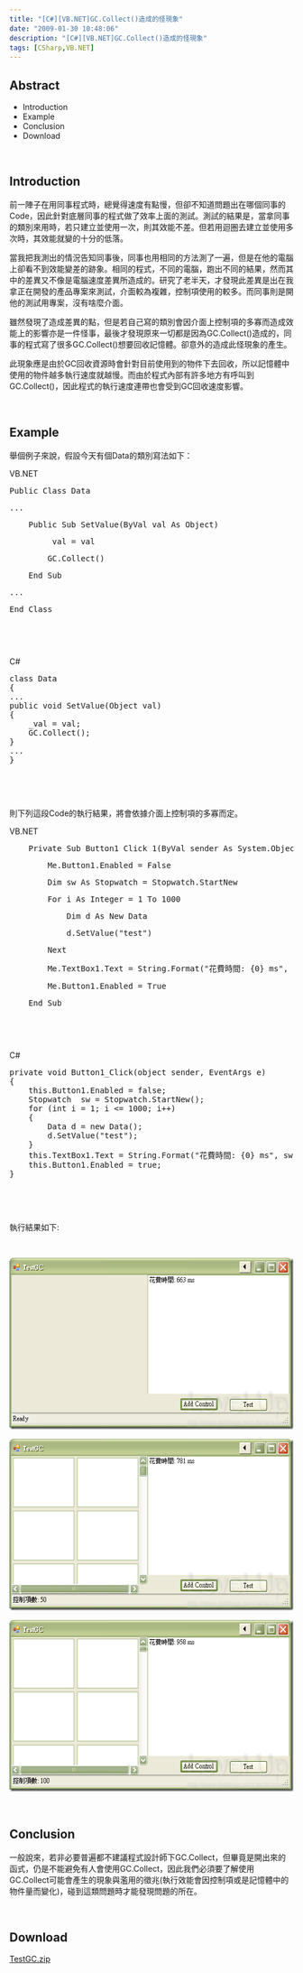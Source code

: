 ```yaml
---
title: "[C#][VB.NET]GC.Collect()造成的怪現象"
date: "2009-01-30 10:48:06"
description: "[C#][VB.NET]GC.Collect()造成的怪現象"
tags: [CSharp,VB.NET]
---
```


<h2>Abstract</h2><ul><li>Introduction</li><li>Example</li><li>Conclusion</li><li>Download</li></ul><p> </p><h2>Introduction</h2><p>前一陣子在用同事程式時，總覺得速度有點慢，但卻不知道問題出在哪個同事的Code，因此針對底層同事的程式做了效率上面的測試。測試的結果是，當拿同事的類別來用時，若只建立並使用一次，則其效能不差。但若用迴圈去建立並使用多次時，其效能就變的十分的低落。</p><p>當我把我測出的情況告知同事後，同事也用相同的方法測了一遍，但是在他的電腦上卻看不到效能變差的跡象。相同的程式，不同的電腦，跑出不同的結果，然而其中的差異又不像是電腦速度差異所造成的。研究了老半天，才發現此差異是出在我拿正在開發的產品專案來測試，介面較為複雜，控制項使用的較多。而同事則是開他的測試用專案，沒有啥麼介面。</p><p>雖然發現了造成差異的點，但是若自己寫的類別會因介面上控制項的多寡而造成效能上的影響亦是一件怪事，最後才發現原來一切都是因為GC.Collect()造成的，同事的程式寫了很多GC.Collect()想要回收記憶體。卻意外的造成此怪現象的產生。</p><p>此現象應是由於GC回收資源時會針對目前使用到的物件下去回收，所以記憶體中使用的物件越多執行速度就越慢。而由於程式內部有許多地方有呼叫到GC.Collect()，因此程式的執行速度連帶也會受到GC回收速度影響。</p><p> </p><h2>Example</h2><p>舉個例子來說，假設今天有個Data的類別寫法如下：</p><p>VB.NET</p><div class="csharpcode"><pre class="alt"><span class="kwrd">Public</span> <span class="kwrd">Class</span> Data</pre><pre>
...</pre><pre class="alt">
    <span class="kwrd">Public</span> <span class="kwrd">Sub</span> SetValue(<span class="kwrd">ByVal</span> val <span class="kwrd">As</span> <span class="kwrd">Object</span>)</pre><pre>
        _val = val</pre><pre class="alt">
        GC.Collect()</pre><pre>
    <span class="kwrd">End</span> <span class="kwrd">Sub</span></pre><pre class="alt">
...</pre><pre><span class="kwrd">End</span> <span class="kwrd">Class</span></pre></div><p> </p><p> </p><p /><style type="text/css"><![CDATA[
.csharpcode, .csharpcode pre
{
	font-size: small;
	color: black;
	font-family: consolas, "Courier New", courier, monospace;
	background-color: #ffffff;
	/*white-space: pre;*/
}
.csharpcode pre { margin: 0em; }
.csharpcode .rem { color: #008000; }
.csharpcode .kwrd { color: #0000ff; }
.csharpcode .str { color: #006080; }
.csharpcode .op { color: #0000c0; }
.csharpcode .preproc { color: #cc6633; }
.csharpcode .asp { background-color: #ffff00; }
.csharpcode .html { color: #800000; }
.csharpcode .attr { color: #ff0000; }
.csharpcode .alt 
{
	background-color: #f4f4f4;
	width: 100%;
	margin: 0em;
}
.csharpcode .lnum { color: #606060; }]]></style><p>C#</p><pre class="csharpcode"><span class="kwrd">class</span> Data
{
...
<span class="kwrd">public</span> <span class="kwrd">void</span> SetValue(Object val)
{
    _val = val;
    GC.Collect();
}
...
}</pre><p> </p><p> </p><p /><style type="text/css"><![CDATA[
.csharpcode, .csharpcode pre
{
	font-size: small;
	color: black;
	font-family: consolas, "Courier New", courier, monospace;
	background-color: #ffffff;
	/*white-space: pre;*/
}
.csharpcode pre { margin: 0em; }
.csharpcode .rem { color: #008000; }
.csharpcode .kwrd { color: #0000ff; }
.csharpcode .str { color: #006080; }
.csharpcode .op { color: #0000c0; }
.csharpcode .preproc { color: #cc6633; }
.csharpcode .asp { background-color: #ffff00; }
.csharpcode .html { color: #800000; }
.csharpcode .attr { color: #ff0000; }
.csharpcode .alt 
{
	background-color: #f4f4f4;
	width: 100%;
	margin: 0em;
}
.csharpcode .lnum { color: #606060; }]]></style><p>則下列這段Code的執行結果，將會依據介面上控制項的多寡而定。</p><p>VB.NET</p><div class="csharpcode"><pre class="alt">
    <span class="kwrd">Private</span> <span class="kwrd">Sub</span> Button1_Click_1(<span class="kwrd">ByVal</span> sender <span class="kwrd">As</span> System.<span class="kwrd">Object</span>, <span class="kwrd">ByVal</span> e <span class="kwrd">As</span> System.EventArgs) <span class="kwrd">Handles</span> Button1.Click</pre><pre>
        <span class="kwrd">Me</span>.Button1.Enabled = <span class="kwrd">False</span></pre><pre class="alt">
        <span class="kwrd">Dim</span> sw <span class="kwrd">As</span> Stopwatch = Stopwatch.StartNew</pre><pre>
        <span class="kwrd">For</span> i <span class="kwrd">As</span> <span class="kwrd">Integer</span> = 1 <span class="kwrd">To</span> 1000</pre><pre class="alt">
            <span class="kwrd">Dim</span> d <span class="kwrd">As</span> <span class="kwrd">New</span> Data</pre><pre>
            d.SetValue(<span class="str">"test"</span>)</pre><pre class="alt">
        <span class="kwrd">Next</span></pre><pre>
        <span class="kwrd">Me</span>.TextBox1.Text = <span class="kwrd">String</span>.Format(<span class="str">"花費時間: {0} ms"</span>, sw.ElapsedMilliseconds.ToString)</pre><pre class="alt">
        <span class="kwrd">Me</span>.Button1.Enabled = <span class="kwrd">True</span></pre><pre>
    <span class="kwrd">End</span> Sub </pre></div><p> </p><p> </p><p /><style type="text/css"><![CDATA[
.csharpcode, .csharpcode pre
{
	font-size: small;
	color: black;
	font-family: consolas, "Courier New", courier, monospace;
	background-color: #ffffff;
	/*white-space: pre;*/
}
.csharpcode pre { margin: 0em; }
.csharpcode .rem { color: #008000; }
.csharpcode .kwrd { color: #0000ff; }
.csharpcode .str { color: #006080; }
.csharpcode .op { color: #0000c0; }
.csharpcode .preproc { color: #cc6633; }
.csharpcode .asp { background-color: #ffff00; }
.csharpcode .html { color: #800000; }
.csharpcode .attr { color: #ff0000; }
.csharpcode .alt 
{
	background-color: #f4f4f4;
	width: 100%;
	margin: 0em;
}
.csharpcode .lnum { color: #606060; }]]></style><p>C#</p><pre class="csharpcode"><span class="kwrd">private</span> <span class="kwrd">void</span> Button1_Click(<span class="kwrd">object</span> sender, EventArgs e)
{
    <span class="kwrd">this</span>.Button1.Enabled = <span class="kwrd">false</span>;
    Stopwatch  sw = Stopwatch.StartNew();
    <span class="kwrd">for</span> (<span class="kwrd">int</span> i = 1; i &lt;= 1000; i++)
    {
        Data d = <span class="kwrd">new</span> Data();
        d.SetValue(<span class="str">"test"</span>);
    }
    <span class="kwrd">this</span>.TextBox1.Text = String.Format(<span class="str">"花費時間: {0} ms"</span>, sw.ElapsedMilliseconds.ToString());
    <span class="kwrd">this</span>.Button1.Enabled = <span class="kwrd">true</span>;
}</pre><p> </p><p> </p><p /><style type="text/css"><![CDATA[
.csharpcode, .csharpcode pre
{
	font-size: small;
	color: black;
	font-family: consolas, "Courier New", courier, monospace;
	background-color: #ffffff;
	/*white-space: pre;*/
}
.csharpcode pre { margin: 0em; }
.csharpcode .rem { color: #008000; }
.csharpcode .kwrd { color: #0000ff; }
.csharpcode .str { color: #006080; }
.csharpcode .op { color: #0000c0; }
.csharpcode .preproc { color: #cc6633; }
.csharpcode .asp { background-color: #ffff00; }
.csharpcode .html { color: #800000; }
.csharpcode .attr { color: #ff0000; }
.csharpcode .alt 
{
	background-color: #f4f4f4;
	width: 100%;
	margin: 0em;
}
.csharpcode .lnum { color: #606060; }]]></style><p>執行結果如下:</p><p> </p><p /><style type="text/css"><![CDATA[
.csharpcode, .csharpcode pre
{
	font-size: small;
	color: black;
	font-family: consolas, "Courier New", courier, monospace;
	background-color: #ffffff;
	/*white-space: pre;*/
}
.csharpcode pre { margin: 0em; }
.csharpcode .rem { color: #008000; }
.csharpcode .kwrd { color: #0000ff; }
.csharpcode .str { color: #006080; }
.csharpcode .op { color: #0000c0; }
.csharpcode .preproc { color: #cc6633; }
.csharpcode .asp { background-color: #ffff00; }
.csharpcode .html { color: #800000; }
.csharpcode .attr { color: #ff0000; }
.csharpcode .alt 
{
	background-color: #f4f4f4;
	width: 100%;
	margin: 0em;
}
.csharpcode .lnum { color: #606060; }]]></style><p><img style="border-bottom: 0px; border-left: 0px; border-top: 0px; border-right: 0px" border="0" alt="image" width="558" height="304" src="\images\posts\6985\image_thumb.png" /></a></p><p><a href="http://files.dotblogs.com.tw/larrynung/0901/GC.Collect_13B0D/image_4.png"><img style="border-bottom: 0px; border-left: 0px; border-top: 0px; border-right: 0px" border="0" alt="image" width="558" height="304" src="\images\posts\6985\image_thumb_1.png" /></a></p><p><a href="http://files.dotblogs.com.tw/larrynung/0901/GC.Collect_13B0D/image_6.png"><img style="border-bottom: 0px; border-left: 0px; border-top: 0px; border-right: 0px" border="0" alt="image" width="558" height="304" src="\images\posts\6985\image_thumb_2.png" /></a></p><p> </p><h2>Conclusion</h2><p>一般說來，若非必要普遍都不建議程式設計師下GC.Collect，但畢竟是開出來的函式，仍是不能避免有人會使用GC.Collect，因此我們必須要了解使用GC.Collect可能會產生的現象與濫用的徵兆(執行效能會因控制項或是記憶體中的物件量而變化)，碰到這類問題時才能發現問題的所在。</p><p> </p><h2>Download</h2><p><a href="http://Files.Dotblogs.com.tw/larrynung/0901/2009130225417553.zip">TestGC.zip</p>
